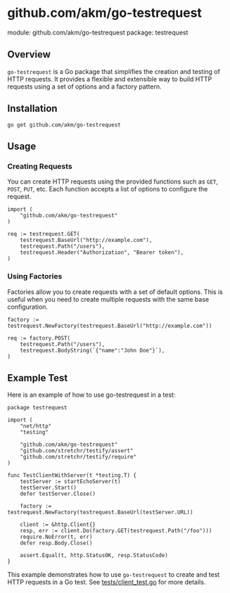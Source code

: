 # github.com/akm/go-testrequest

module: github.com/akm/go-testrequest
package: testrequest

## Overview

`go-testrequest` is a Go package that simplifies the creation and testing of HTTP requests. It provides a flexible and extensible way to build HTTP requests using a set of options and a factory pattern.

## Installation

```
go get github.com/akm/go-testrequest
```


## Usage

### Creating Requests

You can create HTTP requests using the provided functions such as `GET`, `POST`, `PUT`, etc. Each function accepts a list of options to configure the request.

```golang
import (
    "github.com/akm/go-testrequest"
)

req := testrequest.GET(
    testrequest.BaseUrl("http://example.com"),
    testrequest.Path("/users"),
    testrequest.Header("Authorization", "Bearer token"),
)
```

### Using Factories

Factories allow you to create requests with a set of default options. This is useful when you need to create multiple requests with the same base configuration.

```golang
factory := testrequest.NewFactory(testrequest.BaseUrl("http://example.com"))

req := factory.POST(
    testrequest.Path("/users"),
    testrequest.BodyString(`{"name":"John Doe"}`),
)
```

## Example Test

Here is an example of how to use go-testrequest in a test:

```golang
package testrequest

import (
    "net/http"
    "testing"

    "github.com/akm/go-testrequest"
    "github.com/stretchr/testify/assert"
    "github.com/stretchr/testify/require"
)

func TestClientWithServer(t *testing.T) {
    testServer := startEchoServer(t)
    testServer.Start()
    defer testServer.Close()

    factory := testrequest.NewFactory(testrequest.BaseUrl(testServer.URL))

    client := &http.Client{}
    resp, err := client.Do(factory.GET(testrequest.Path("/foo")))
    require.NoError(t, err)
    defer resp.Body.Close()

    assert.Equal(t, http.StatusOK, resp.StatusCode)
}
```

This example demonstrates how to use `go-testrequest` to create and test HTTP requests in a Go test.  See [tests/client_test.go](./tests/client_test.go) for more details.

